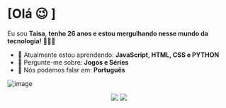 # [Olá :wink: ] 
Eu sou <strong>Taisa</strong>, <strong>tenho 26 anos e estou mergulhando nesse mundo da tecnologia!</strong> 👨🏻‍💻 

- 🚀 Atualmente estou aprendendo: <strong>JavaScript, HTML, CSS e PYTHON</strong> 
- 💬 Pergunte-me sobre: <strong>Jogos e Séries</strong>
- 📣 Nós podemos falar em: <strong>Português</strong>

![image](https://user-images.githubusercontent.com/132611124/236536121-5fffaece-2d98-44b2-8491-5b8d81aa8ed5.png)


<div align="center">

  <a href="https://outlook.live.com/mail/0/" alt="Gmail">
    <img src="https://img.shields.io/badge/-Gmail-FF0000?style=flat-square&labelColor=FF0000&logo=gmail&logoColor=white&link=LINK-DO-SEU-EMAIL"/></a>

  <a href="https://www.linkedin.com/in/taisa-pereira-7aa2701a0/" alt="Linkedin">
    <img src="https://img.shields.io/badge/-Linkedin-0e76a8?style=flat-square&logo=Linkedin&logoColor=white&link=LINK-DO-SEU-LINKEDIN" /></a>

</div>
